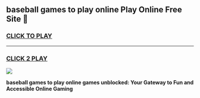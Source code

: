 
## baseball games to play online Play Online Free Site 👋
<h3>
<a href="https://download.freeplayer.one?title=baseball_games_to_play_online&ref=21F">CLICK TO PLAY</a></h3>
<hr>

<h3>
<a href="https://download.freeplayer.one?title=baseball_games_to_play_online&ref=21F">CLICK 2 PLAY</a>
  
</h3>

<a href="https://download.freeplayer.one?title=baseball_games_to_play_online&ref=21F"><img src="https://cdnb.artstation.com/p/assets/images/images/032/539/853/original/anto-thomas-button-gif.gif"></a>


**baseball games to play online games unblocked: Your Gateway to Fun and Accessible Online Gaming**
